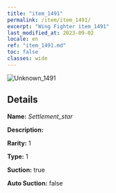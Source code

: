 ```yaml
---
title: "item_1491"
permalink: /item/item_1491/
excerpt: "Wing Fighter item_1491"
last_modified_at: 2023-09-02
locale: en
ref: "item_1491.md"
toc: false
classes: wide
---
```



 ![Unknown_1491](/images/item/Settlement_star_p.png)



## Details

 **Name:** *Settlement_star* 

 **Description:** 

 **Rarity:** 1 

 **Type:** 1 

 **Suction:** true 

 **Auto Suction:** false 


